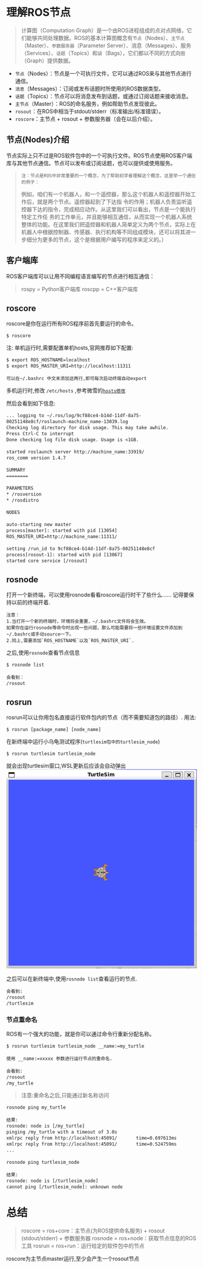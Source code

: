 # 理解ROS节点

>计算图（Computation Graph）是一个由ROS进程组成的点对点网络，它们能够共同处理数据。ROS的基本计算图概念有`节点`（Nodes）、`主节点`（Master）、`参数服务器`（Parameter Server）、消息（Messages）、服务（Services）、`话题`（Topics）和`袋`（Bags），它们都以不同的方式向`图`（Graph）提供数据。

- `节点`（Nodes）：节点是一个可执行文件，它可以通过ROS来与其他节点进行通信。
- `消息`（Messages）：订阅或发布话题时所使用的ROS数据类型。
- `话题`（Topics）：节点可以将消息发布到话题，或通过订阅话题来接收消息。
- `主节点`（Master）：ROS的命名服务，例如帮助节点发现彼此。
- `rosout`：在ROS中相当于stdout/stderr（标准输出/标准错误）。
- `roscore`：主节点 + rosout + 参数服务器（会在以后介绍）。

## 节点(Nodes)介绍

节点实际上只不过是ROS软件包中的一个可执行文件。ROS节点使用ROS客户端库与其他节点通信。节点可以发布或订阅话题，也可以提供或使用服务。
> `注：节点是ROS中非常重要的一个概念，为了帮助初学者理解这个概念，这里举一个通俗的例子：`
> 
>例如，咱们有一个机器人，和一个遥控器，那么这个机器人和遥控器开始工作后，就是两个节点。遥控器起到了下达指 令的作用；机器人负责监听遥控器下达的指令，完成相应动作。从这里我们可以看出，节点是一个能执行特定工作任 务的工作单元，并且能够相互通信，从而实现一个机器人系统整体的功能。在这里我们把遥控器和机器人简单定义为两个节点，实际上在机器人中根据控制器、传感器、执行机构等不同组成模块，还可以将其进一步细分为更多的节点，这个是根据用户编写的程序来定义的。）

## 客户端库

ROS客户端库可以让用不同编程语言编写的节点进行相互通信：

>rospy = Python客户端库
>roscpp = C++客户端库

## **roscore**

roscore是你在运行所有ROS程序前首先要运行的命令。

    $ roscore
注: 单机运行时,需要配置单机hosts,官网推荐如下配置:

    $ export ROS_HOSTNAME=localhost
    $ export ROS_MASTER_URI=http://localhost:11311

    可以在~/.bashrc 中文末添加这两行,即可每次启动终端自动export

多机运行时,修改 `/etc/hosts` ,参考微雪的[`hosts修改`](https://www.waveshare.net/wiki/JetRacer_ROS_AI_Kit_%E6%95%99%E7%A8%8B%E5%9B%9B%E3%80%81%E9%85%8D%E7%BD%AE%E5%A4%9A%E6%9C%BA%E9%80%9A%E8%AE%AF)

然后会看到如下信息:

    ... logging to ~/.ros/log/9cf88ce4-b14d-11df-8a75-00251148e8cf/roslaunch-machine_name-13039.log
    Checking log directory for disk usage. This may take awhile.
    Press Ctrl-C to interrupt
    Done checking log file disk usage. Usage is <1GB.

    started roslaunch server http://machine_name:33919/
    ros_comm version 1.4.7

    SUMMARY
    ========

    PARAMETERS
    * /rosversion
    * /rosdistro

    NODES

    auto-starting new master
    process[master]: started with pid [13054]
    ROS_MASTER_URI=http://machine_name:11311/

    setting /run_id to 9cf88ce4-b14d-11df-8a75-00251148e8cf
    process[rosout-1]: started with pid [13067]
    started core service [/rosout]

## **rosnode**

打开一个新终端，可以使用rosnode看看roscore运行时干了些什么…… 记得要保持以前的终端开着.

    注意： 
    1.当打开一个新的终端时，环境将会重置，~/.bashrc文件将会生效。
    如果你在运行rosnode等命令时出现一些问题，那么可能需要将一些环境设置文件添加到~/.bashrc或手动source一下。
    2.同上,需要添加`ROS_HOSTNAME`以及`ROS_MASTER_URI`.

之后,使用`rosnode`查看节点信息

    $ rosnode list

    会看到：
    /rosout

## **rosrun**
rosrun可以让你用包名直接运行软件包内的节点（而不需要知道包的路径）.
用法:

    $ rosrun [package_name] [node_name]

在新终端中运行小乌龟测试程序(`turtlesim包中的turtlesim_node`)

    $ rosrun turtlesim turtlesim_node

就会出现turtlesim窗口,WSL更新后应该会自动弹出
![小乌龟](./img/小乌龟.png)

之后可以在新终端中,使用`rosnode list`查看运行的节点.

    会看到:
    /rosout
    /turtlesim
### 节点重命名
ROS有一个强大的功能，就是你可以通过命令行重新分配名称。

    $ rosrun turtlesim turtlesim_node __name:=my_turtle

    使用 __name:=xxxxx 参数进行运行节点的重命名.

    会看到:
    /rosout
    /my_turtle

>注意:重命名之后,只能通过新名称访问

    rosnode ping my_turtle 

    结果:
    rosnode: node is [/my_turtle]
    pinging /my_turtle with a timeout of 3.0s
    xmlrpc reply from http://localhost:45091/       time=0.697613ms
    xmlrpc reply from http://localhost:45091/       time=0.524759ms
    ...

    rosnode ping turtlesim_node

    结果:
    rosnode: node is [/turtlesim_node]
    cannot ping [/turtlesim_node]: unknown node 

# 总结

>roscore = ros+core：主节点(为ROS提供命名服务) + rosout (stdout/stderr) + 参数服务器
rosnode = ros+node：获取节点信息的ROS工具
rosrun = ros+run：运行给定的软件包中的节点

roscore为主节点master运行,至少会产生一个rosout节点 